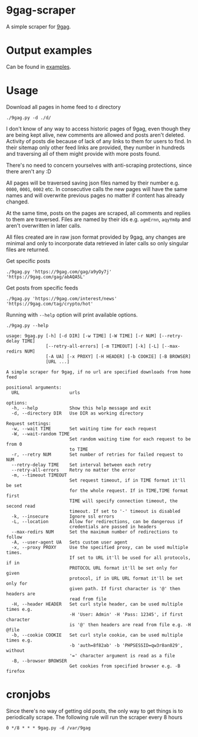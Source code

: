 # 9gag-scraper

A simple scraper for [9gag](https://9gag.com).

# Output examples

Can be found in [examples](examples/).

# Usage

Download all pages in home feed to `d` directory

```shell
./9gag.py -d ./d/
```

I don't know of any way to access historic pages of 9gag, even though they are being kept alive, new comments are allowed and posts aren't deleted. Activity of posts die because of lack of any links to them for users to find. In their sitemap only other feed links are provided, they number in hundreds and traversing all of them might provide with more posts found.

There's no need to concern yourselves with anti-scraping protections, since there aren't any :D

All pages will be traversed saving json files named by their number e.g. `0000`, `0001`, `0002` etc. In consecutive calls the new pages will have the same names and will overwrite previous pages no matter if content has already changed.

At the same time, posts on the pages are scraped, all comments and replies to them are traversed. Files are named by their ids e.g. `agmErnn`, `aqyYm8p` and aren't overwritten in later calls.

All files created are in raw json format provided by 9gag, any changes are minimal and only to incorporate data retrieved in later calls so only singular files are returned.

Get specific posts

    ./9gag.py 'https://9gag.com/gag/a9yOy7j' 'https://9gag.com/gag/abAQA5L'

Get posts from specific feeds

    ./9gag.py 'https://9gag.com/interest/news' 'https://9gag.com/tag/crypto/hot'

Running with `--help` option will print available options.

    ./9gag.py --help

```
usage: 9gag.py [-h] [-d DIR] [-w TIME] [-W TIME] [-r NUM] [--retry-delay TIME]
               [--retry-all-errors] [-m TIMEOUT] [-k] [-L] [--max-redirs NUM]
               [-A UA] [-x PROXY] [-H HEADER] [-b COOKIE] [-B BROWSER]
               [URL ...]

A simple scraper for 9gag, if no url are specified downloads from home feed

positional arguments:
  URL                   urls

options:
  -h, --help            Show this help message and exit
  -d, --directory DIR   Use DIR as working directory

Request settings:
  -w, --wait TIME       Set waiting time for each request
  -W, --wait-random TIME
                        Set random waiting time for each request to be from 0
                        to TIME
  -r, --retry NUM       Set number of retries for failed request to NUM
  --retry-delay TIME    Set interval between each retry
  --retry-all-errors    Retry no matter the error
  -m, --timeout TIMEOUT
                        Set request timeout, if in TIME format it'll be set
                        for the whole request. If in TIME,TIME format first
                        TIME will specify connection timeout, the second read
                        timeout. If set to '-' timeout is disabled
  -k, --insecure        Ignore ssl errors
  -L, --location        Allow for redirections, can be dangerous if
                        credentials are passed in headers
  --max-redirs NUM      Set the maximum number of redirections to follow
  -A, --user-agent UA   Sets custom user agent
  -x, --proxy PROXY     Use the specified proxy, can be used multiple times.
                        If set to URL it'll be used for all protocols, if in
                        PROTOCOL URL format it'll be set only for given
                        protocol, if in URL URL format it'll be set only for
                        given path. If first character is '@' then headers are
                        read from file
  -H, --header HEADER   Set curl style header, can be used multiple times e.g.
                        -H 'User: Admin' -H 'Pass: 12345', if first character
                        is '@' then headers are read from file e.g. -H @file
  -b, --cookie COOKIE   Set curl style cookie, can be used multiple times e.g.
                        -b 'auth=8f82ab' -b 'PHPSESSID=qw3r8an829', without
                        '=' character argument is read as a file
  -B, --browser BROWSER
                        Get cookies from specified browser e.g. -B firefox
```

# cronjobs

Since there's no way of getting old posts, the only way to get things is to periodically scrape. The following rule will run the scraper every 8 hours

    0 */8 * * * 9gag.py -d /var/9gag
